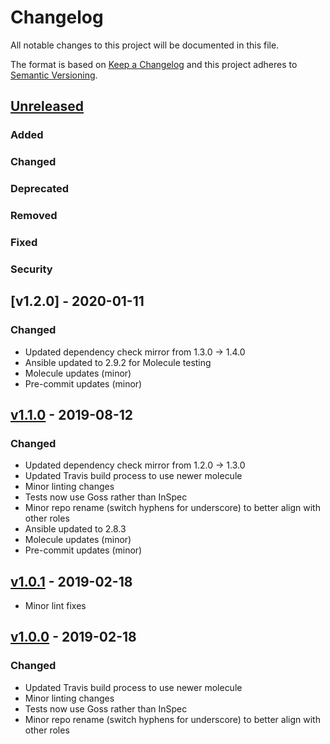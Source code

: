 # Changelog
All notable changes to this project will be documented in this file.

The format is based on [Keep a Changelog](http://keepachangelog.com/en/1.0.0/)
and this project adheres to [Semantic Versioning](http://semver.org/spec/v2.0.0.html).

## [Unreleased]
### Added
### Changed
### Deprecated
### Removed
### Fixed
### Security

## [v1.2.0] - 2020-01-11
### Changed
- Updated dependency check mirror from 1.3.0 -> 1.4.0
- Ansible updated to 2.9.2 for Molecule testing
- Molecule updates (minor)
- Pre-commit updates (minor)

## [v1.1.0] - 2019-08-12
### Changed
- Updated dependency check mirror from 1.2.0 -> 1.3.0
- Updated Travis build process to use newer molecule
- Minor linting changes
- Tests now use Goss rather than InSpec
- Minor repo rename (switch hyphens for underscore) to better align with other roles
- Ansible updated to 2.8.3
- Molecule updates (minor)
- Pre-commit updates (minor)

## [v1.0.1] - 2019-02-18
- Minor lint fixes

## [v1.0.0] - 2019-02-18
### Changed
- Updated Travis build process to use newer molecule
- Minor linting changes
- Tests now use Goss rather than InSpec
- Minor repo rename (switch hyphens for underscore) to better align with other roles

[Unreleased]: https://github.com/bdellegrazie/ansible-role-owasp_dependency_check_mirror/compare/v1.1.0...HEAD
[v1.1.0]: https://github.com/bdellegrazie/ansible-role-owasp_dependency_check_mirror/compare/v1.0.1...v1.1.0
[v1.0.1]: https://github.com/bdellegrazie/ansible-role-owasp_dependency_check_mirror/compare/v1.0.0...v1.0.1
[v1.0.0]: https://github.com/bdellegrazie/ansible-role-owasp_dependency_check_mirror/compare/...v1.0.0
